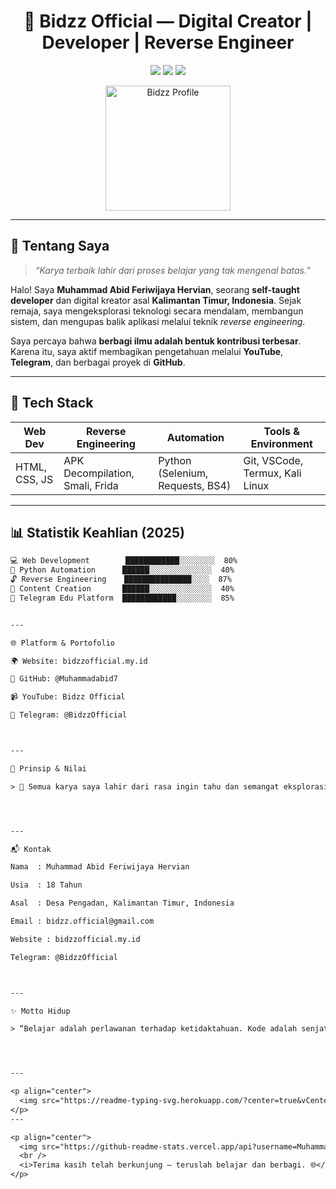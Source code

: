 <h1 align="center">🚀 Bidzz Official — Digital Creator | Developer | Reverse Engineer</h1>

<p align="center">
  <img src="https://img.shields.io/badge/Code-Autodidact-blue?style=flat-square" />
  <img src="https://img.shields.io/badge/Platform-YouTube%20%7C%20Telegram-red?style=flat-square" />
  <img src="https://img.shields.io/badge/Focus-Reverse%20Engineering-orange?style=flat-square" />
</p>

<p align="center">
  <img src="https://bidzzofficial.my.id/assets/Bidzz.png" width="200" alt="Bidzz Profile" />
</p>

---

## 🧠 Tentang Saya

> _“Karya terbaik lahir dari proses belajar yang tak mengenal batas.”_

Halo! Saya **Muhammad Abid Feriwijaya Hervian**, seorang **self-taught developer** dan digital kreator asal **Kalimantan Timur, Indonesia**. Sejak remaja, saya mengeksplorasi teknologi secara mendalam, membangun sistem, dan mengupas balik aplikasi melalui teknik _reverse engineering_.

Saya percaya bahwa **berbagi ilmu adalah bentuk kontribusi terbesar**. Karena itu, saya aktif membagikan pengetahuan melalui **YouTube**, **Telegram**, dan berbagai proyek di **GitHub**.

---

## 🧰 Tech Stack

| Web Dev            | Reverse Engineering           | Automation                          | Tools & Environment          |
|--------------------|-------------------------------|-------------------------------------|------------------------------|
| HTML, CSS, JS      | APK Decompilation, Smali, Frida| Python (Selenium, Requests, BS4)    | Git, VSCode, Termux, Kali Linux |

---

## 📊 Statistik Keahlian (2025)

```txt
💻 Web Development        ████████████░░░░░░░░  80%
🐍 Python Automation      ██████░░░░░░░░░░░░░░  40%
🔓 Reverse Engineering    ███████████████░░░░  87%
📢 Content Creation       ██████░░░░░░░░░░░░░░  40%
📲 Telegram Edu Platform  ████████████░░░░░░░░  85%


---

🌐 Platform & Portofolio

🌍 Website: bidzzofficial.my.id

📂 GitHub: @Muhammadabid7

📹 YouTube: Bidzz Official

💬 Telegram: @BidzzOfficial



---

🧭 Prinsip & Nilai

> 🎯 Semua karya saya lahir dari rasa ingin tahu dan semangat eksplorasi tanpa batas.




---

📬 Kontak

Nama  : Muhammad Abid Feriwijaya Hervian

Usia  : 18 Tahun

Asal  : Desa Pengadan, Kalimantan Timur, Indonesia

Email : bidzz.official@gmail.com

Website : bidzzofficial.my.id

Telegram: @BidzzOfficial



---

✨ Motto Hidup

> “Belajar adalah perlawanan terhadap ketidaktahuan. Kode adalah senjatanya.”




---

<p align="center">
  <img src="https://readme-typing-svg.herokuapp.com/?center=true&vCenter=true&width=600&lines=Code.+Break.+Repeat.;Create.+Explore.+Share.;Reverse+It+All+Backwards!" />
</p>
---

<p align="center">
  <img src="https://github-readme-stats.vercel.app/api?username=Muhammadabid7&show_icons=true&theme=tokyonight" />
  <br />
  <i>Terima kasih telah berkunjung — teruslah belajar dan berbagi. 🌐</i>
</p>
